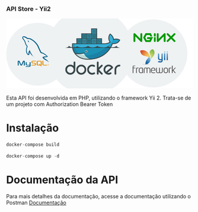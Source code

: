 ### API Store - Yii2
![alt text](https://github.com/demaroto/php-yii2-api/blob/main/web/api-yii.jpg?raw=true)

Esta API foi desenvolvida em PHP, utilizando o framework Yii 2. Trata-se de um projeto com Authorization
Bearer Token
# Instalação
```javascript Docker Build
docker-compose build
```
```javascript Docker Run
docker-compose up -d
```

# Documentação da API
Para mais detalhes da documentação, acesse a documentação utilizando o Postman [Documentação](https://documenter.getpostman.com/view/5545042/2sA3JGeimc)


